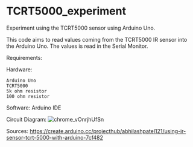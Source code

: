 # TCRT5000_experiment
Experiment using the TCRT5000 sensor using Arduino Uno.

This code aims to read values coming from the TCRT5000 IR sensor into the Arduino Uno. The values is read in the Serial Monitor.

Requirements:

  Hardware:
 
    Arduino Uno
    TCRT5000
    5k ohm resistor
    100 ohm resistor

  Software:
    Arduino IDE
  

Circuit Diagram:
![chrome_vOnrjhUfSn](https://user-images.githubusercontent.com/37850648/143016084-e26ef587-48ad-4bb1-adb5-bdbb9d9384a5.png)


Sources:
https://create.arduino.cc/projecthub/abhilashpatel121/using-ir-sensor-tcrt-5000-with-arduino-7cf482
